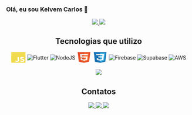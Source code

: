 <h3>Olá, eu sou Kelvem Carlos 👋</h3>
<div align="center">
  <a href="https://github.com/KelvemC">
    <img height="180em" src="https://github-readme-stats.vercel.app/api?username=KelvemC&show_icons=true&theme=dracula&include_all_commits=true&count_private=true"/>
    <img height="180em" src="https://github-readme-stats.vercel.app/api/top-langs/?username=KelvemC&layout=compact&langs_count=7&theme=dracula"/>
  </a>
</div>
<p></p>
<div align="center" style="display: inline_block">
  <h2>Tecnologias que utilizo</h2>
  <img align="center" alt="JS" height="30" width="40" src="https://raw.githubusercontent.com/devicons/devicon/master/icons/javascript/javascript-plain.svg">
  <img align="center" alt="Flutter" height="30" width="40" src="https://cdn.jsdelivr.net/gh/devicons/devicon@latest/devicon.min.css">
  <img align="center" alt="NodeJS" height="30" width="40" src="https://cdn.jsdelivr.net/gh/devicons/devicon/icons/nodejs/nodejs-original.svg">
  <img align="center" alt="HTML" height="30" width="40" src="https://raw.githubusercontent.com/devicons/devicon/master/icons/html5/html5-original.svg">
  <img align="center" alt="CSS" height="30" width="40" src="https://raw.githubusercontent.com/devicons/devicon/master/icons/css3/css3-original.svg">
  <img align="center" alt="Firebase" height="30" width="40" src="https://cdn.jsdelivr.net/gh/devicons/devicon@latest/devicon.min.css">
  <img align="center" alt="Supabase" height="30" width="40" src="https://cdn.jsdelivr.net/gh/devicons/devicon@latest/devicon.min.css">
  <img align="center" alt="AWS" height="30" width="40" src="https://cdn.jsdelivr.net/gh/devicons/devicon@latest/devicon.min.css">
  
</div>
<div align="center">
  <br/>
  <a href="https://git-scm.com" target="_blank">
    <img src="https://img.shields.io/badge/GIT-E44C30?style=for-the-badge&logo=git&logoColor=white" target="_blank">
  </a> 
</div>
<div align="center">
  <h2>Contatos</h2>
  <a href="https://www.linkedin.com/in/kelvem-carlos-604b13222" target="_blank">
    <img src="https://img.shields.io/badge/-LinkedIn-%230077B5?style=for-the-badge&logo=linkedin&logoColor=white" target="_blank">
  </a> 
  <a href="mailto:kelvemcif@gmail.com">
    <img src="https://img.shields.io/badge/-Gmail-%23333?style=for-the-badge&logo=gmail&logoColor=white" target="_blank">
  </a>
  <a href="https://www.instagram.com/kelvemcarlosf/" target="_blank">
    <img src="https://img.shields.io/badge/Instagram-E4405F?style=for-the-badge&logo=instagram&logoColor=white" target="_blank">
  </a>  
</div>
